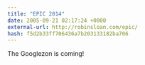 ```yaml
---
title: "EPIC 2014"
date: 2005-09-21 02:17:24 +0000
external-url: http://robinsloan.com/epic/
hash: f5d2b33ff706436a7b203133182ba706
---
```


The Googlezon is coming!
